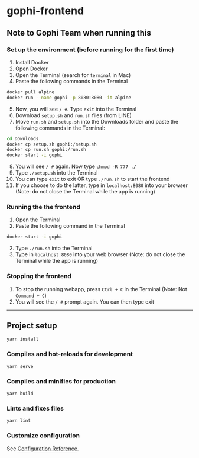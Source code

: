 # gophi-frontend

## Note to Gophi Team when running this

### Set up the environment (before running for the first time)

1. Install Docker
2. Open Docker
3. Open the Terminal (search for `terminal` in Mac)
4. Paste the following commands in the Terminal
```bash
docker pull alpine
docker run --name gophi -p 8080:8080 -it alpine
```
5. Now, you will see `/ #`. Type `exit` into the Terminal
6. Download `setup.sh` and `run.sh` files (from LINE)
7. Move `run.sh` and `setup.sh` into the Downloads folder and paste the following commands in the Terminal:
```bash
cd Downloads
docker cp setup.sh gophi:/setup.sh
docker cp run.sh gophi:/run.sh
docker start -i gophi
```
8. You will see `/ #` again. Now type `chmod -R 777 ./`
9. Type `./setup.sh` into the Terminal
10. You can type `exit` to exit   OR   type `./run.sh` to start the frontend
11. If you choose to do the latter, type in `localhost:8080` into your browser (Note: do not close the Terminal while the app is running)

### Running the the frontend

1. Open the Terminal 
2. Paste the following command in the Terminal
```bash
docker start -i gophi
```
2. Type `./run.sh` into the Terminal
3. Type in `localhost:8080` into your web browser (Note: do not close the Terminal while the app is running)

### Stopping the frontend

1. To stop the running webapp, press `Ctrl + C` in the Terminal (Note: Not `Command + C`)
2. You will see the `/ #` prompt again. You can then type exit


<hr/>

## Project setup
```
yarn install
```

### Compiles and hot-reloads for development
```
yarn serve
```

### Compiles and minifies for production
```
yarn build
```

### Lints and fixes files
```
yarn lint
```

### Customize configuration
See [Configuration Reference](https://cli.vuejs.org/config/).
